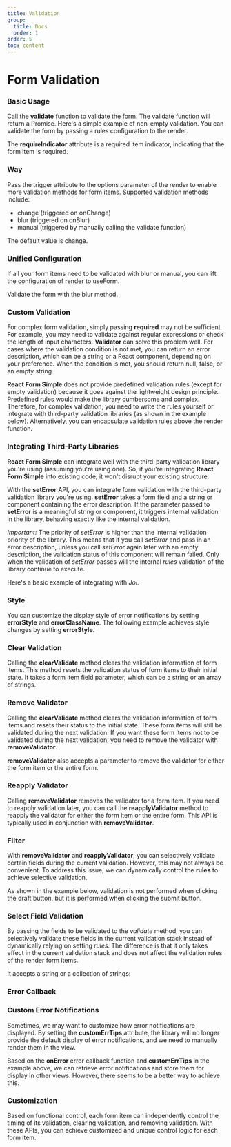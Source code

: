 ```yaml
---
title: Validation
group:
  title: Docs
  order: 1
order: 5
toc: content
---
```


# Form Validation

### <Mdh>Basic Usage</Mdh>

Call the **validate** function to validate the form. The validate function will return a Promise. Here's a simple example of non-empty validation. You can validate the form by passing a rules configuration to the render.

The **requireIndicator** attribute is a required item indicator, indicating that the form item is required.

<code src="../demos/vaild/_basic.tsx"></code>

### <Mdh>Way</Mdh>

Pass the trigger attribute to the options parameter of the render to enable more validation methods for form items. Supported validation methods include:

- change (triggered on onChange)
- blur (triggered on onBlur)
- manual (triggered by manually calling the validate function)

The default value is change.
<code src="../demos/vaild/_trigger.tsx"></code>

### <Mdh>Unified Configuration</Mdh>

If all your form items need to be validated with blur or manual, you can lift the configuration of render to useForm.

Validate the form with the blur method.

<code src="../demos/vaild/_trigger_config.tsx"></code>

### <Mdh>Custom Validation</Mdh>

For complex form validation, simply passing **required** may not be sufficient. For example, you may need to validate against regular expressions or check the length of input characters. **Validator** can solve this problem well. For cases where the validation condition is not met, you can return an error description, which can be a string or a React component, depending on your preference. When the condition is met, you should return null, false, or an empty string.

**React Form Simple** does not provide predefined validation rules (except for empty validation) because it goes against the lightweight design principle. Predefined rules would make the library cumbersome and complex. Therefore, for complex validation, you need to write the rules yourself or integrate with third-party validation libraries (as shown in the example below). Alternatively, you can encapsulate validation rules above the render function.

<code src="../demos/vaild/_custom.tsx"></code>

### <Mdh>Integrating Third-Party Libraries</Mdh>

**React Form Simple** can integrate well with the third-party validation library you're using (assuming you're using one). So, if you're integrating **React Form Simple** into existing code, it won't disrupt your existing structure.

With the **setError** API, you can integrate form validation with the third-party validation library you're using. **setError** takes a form field and a string or component containing the error description. If the parameter passed to **setError** is a meaningful string or component, it triggers internal validation in the library, behaving exactly like the internal validation.

_Important:_ The priority of _setError_ is higher than the internal validation priority of the library. This means that if you call _setError_ and pass in an error description, unless you call _setError_ again later with an empty description, the validation status of this component will remain failed. Only when the validation of _setError_ passes will the internal _rules_ validation of the library continue to execute.

Here's a basic example of integrating with _Joi_.

<code src="../demos/vaild/_integration.tsx"></code>

### <Mdh>Style</Mdh>

You can customize the display style of error notifications by setting **errorStyle** and **errorClassName**. The following example achieves style changes by setting **errorStyle**.

<code src="../demos/vaild/_error_style.tsx"></code>

### <Mdh>Clear Validation</Mdh>

Calling the **clearValidate** method clears the validation information of form items. This method resets the validation status of form items to their initial state. It takes a form item field parameter, which can be a string or an array of strings.

<code src="../demos/vaild/_clearValidate.tsx"></code>

### <Mdh>Remove Validator</Mdh>

Calling the **clearValidate** method clears the validation information of form items and resets their status to the initial state. These form items will still be validated during the next validation. If you want these form items not to be validated during the next validation, you need to remove the validator with **removeValidator**.

**removeValidator** also accepts a parameter to remove the validator for either the form item or the entire form.
<code src="../demos/vaild/_removeValidator.tsx"></code>

### <Mdh>Reapply Validator</Mdh>

Calling **removeValidator** removes the validator for a form item. If you need to reapply validation later, you can call the **reapplyValidator** method to reapply the validator for either the form item or the entire form. This API is typically used in conjunction with **removeValidator**.

<code src="../demos/vaild/_reapplyValidator.tsx"></code>

### <Mdh>Filter</Mdh>

With **removeValidator** and **reapplyValidator**, you can selectively validate certain fields during the current validation. However, this may not always be convenient. To address this issue, we can dynamically control the **rules** to achieve selective validation.

As shown in the example below, validation is not performed when clicking the draft button, but it is performed when clicking the submit button.
<code src="../demos/vaild/_rules_select.tsx"></code>

### <Mdh version="1.5.2">Select Field Validation</Mdh>

By passing the fields to be validated to the _validate_ method, you can selectively validate these fields in the current validation stack instead of dynamically relying on setting _rules_. The difference is that it only takes effect in the current validation stack and does not affect the validation rules of the render form items.

It accepts a string or a collection of strings:
<code src="../demos/vaild/_select_vaild.tsx"></code>

### <Mdh>Error Callback</Mdh>

<code src="../demos/vaild/_callback.tsx"></code>

### <Mdh>Custom Error Notifications</Mdh>

Sometimes, we may want to customize how error notifications are displayed. By setting the **customErrTips** attribute, the library will no longer provide the default display of error notifications, and we need to manually render them in the view.

Based on the **onError** error callback function and **customErrTips** in the example above, we can retrieve error notifications and store them for display in other views. However, there seems to be a better way to achieve this.

<code src="../demos/vaild/_custom_tips.tsx"></code>

### <Mdh version="1.5.1">Customization</Mdh>

Based on functional control, each form item can independently control the timing of its validation, clearing validation, and removing validation. With these APIs, you can achieve customized and unique control logic for each form item.

<code src="../demos/vaild/_moment.tsx"></code>

